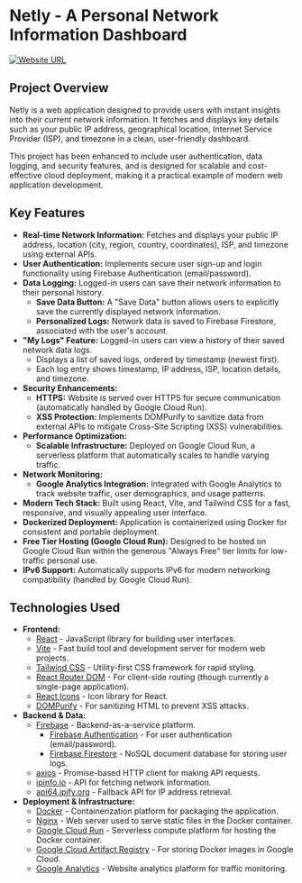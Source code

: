 # Netly - A Personal Network Information Dashboard

[![Website URL](https://img.shields.io/badge/Website-Live_Demo-brightgreen)](https://netly-dbb77-438128479308.us-central1.run.app/)

## Project Overview

Netly is a web application designed to provide users with instant insights into their current network information.  It fetches and displays key details such as your public IP address, geographical location, Internet Service Provider (ISP), and timezone in a clean, user-friendly dashboard.

This project has been enhanced to include user authentication, data logging, and security features, and is designed for scalable and cost-effective cloud deployment, making it a practical example of modern web application development.

## Key Features

*   **Real-time Network Information:** Fetches and displays your public IP address, location (city, region, country, coordinates), ISP, and timezone using external APIs.
*   **User Authentication:** Implements secure user sign-up and login functionality using Firebase Authentication (email/password).
*   **Data Logging:** Logged-in users can save their network information to their personal history.
    *   **Save Data Button:**  A "Save Data" button allows users to explicitly save the currently displayed network information.
    *   **Personalized Logs:** Network data is saved to Firebase Firestore, associated with the user's account.
*   **"My Logs" Feature:** Logged-in users can view a history of their saved network data logs.
    *   Displays a list of saved logs, ordered by timestamp (newest first).
    *   Each log entry shows timestamp, IP address, ISP, location details, and timezone.
*   **Security Enhancements:**
    *   **HTTPS:**  Website is served over HTTPS for secure communication (automatically handled by Google Cloud Run).
    *   **XSS Protection:** Implements DOMPurify to sanitize data from external APIs to mitigate Cross-Site Scripting (XSS) vulnerabilities.
*   **Performance Optimization:**
    *   **Scalable Infrastructure:** Deployed on Google Cloud Run, a serverless platform that automatically scales to handle varying traffic.
*   **Network Monitoring:**
    *   **Google Analytics Integration:** Integrated with Google Analytics to track website traffic, user demographics, and usage patterns.
*   **Modern Tech Stack:** Built using React, Vite, and Tailwind CSS for a fast, responsive, and visually appealing user interface.
*   **Dockerized Deployment:** Application is containerized using Docker for consistent and portable deployment.
*   **Free Tier Hosting (Google Cloud Run):** Designed to be hosted on Google Cloud Run within the generous "Always Free" tier limits for low-traffic personal use.
*   **IPv6 Support:**  Automatically supports IPv6 for modern networking compatibility (handled by Google Cloud Run).

## Technologies Used

*   **Frontend:**
    *   [React](https://reactjs.org/) - JavaScript library for building user interfaces.
    *   [Vite](https://vitejs.dev/) - Fast build tool and development server for modern web projects.
    *   [Tailwind CSS](https://tailwindcss.com/) - Utility-first CSS framework for rapid styling.
    *   [React Router DOM](https://reactrouter.com/web/guides/quick-start) - For client-side routing (though currently a single-page application).
    *   [React Icons](https://react-icons.github.io/react-icons) - Icon library for React.
    *   [DOMPurify](https://github.com/cure53/DOMPurify) - For sanitizing HTML to prevent XSS attacks.
*   **Backend & Data:**
    *   [Firebase](https://firebase.google.com/) - Backend-as-a-service platform.
        *   [Firebase Authentication](https://firebase.google.com/docs/auth) - For user authentication (email/password).
        *   [Firebase Firestore](https://firebase.google.com/docs/firestore) - NoSQL document database for storing user logs.
    *   [axios](https://axios-http.com/) - Promise-based HTTP client for making API requests.
    *   [ipinfo.io](https://ipinfo.io/) - API for fetching network information.
    *   [api64.ipify.org](https://www.ipify.org/) - Fallback API for IP address retrieval.
*   **Deployment & Infrastructure:**
    *   [Docker](https://www.docker.com/) - Containerization platform for packaging the application.
    *   [Nginx](https://www.nginx.com/) - Web server used to serve static files in the Docker container.
    *   [Google Cloud Run](https://cloud.google.com/run) - Serverless compute platform for hosting the Docker container.
    *   [Google Cloud Artifact Registry](https://cloud.google.com/artifact-registry) - For storing Docker images in Google Cloud.
    *   [Google Analytics](https://analytics.google.com/) - Website analytics platform for traffic monitoring.
